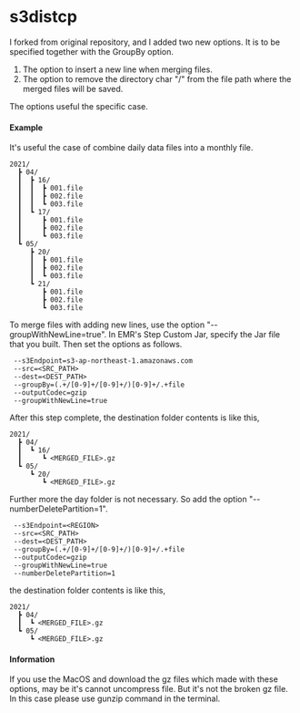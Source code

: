 s3distcp
========



I forked from original repository, and I added two new options. It is to be specified together with the GroupBy option.

1. The option to insert a new line when merging files.  
2. The option to remove the directory char "/" from the file path where the merged files will be saved.

The options useful the specific case.

#### Example 
It's useful the case of combine daily data files into a monthly file. 

```
2021/
  ┣ 04/
  ┃  ┣ 16/
  ┃  ┃  ┣ 001.file
  ┃  ┃  ┣ 002.file
  ┃  ┃  ┗ 003.file
  ┃  ┗ 17/
  ┃     ┣ 001.file
  ┃     ┣ 002.file
  ┃     ┗ 003.file
  ┗ 05/
     ┣ 20/
     ┃  ┣ 001.file
     ┃  ┣ 002.file
     ┃  ┗ 003.file
     ┗ 21/
        ┣ 001.file
        ┣ 002.file
        ┗ 003.file
```
To merge files with adding new lines, use the option "--groupWithNewLine=true".
In EMR's Step Custom Jar, specify the Jar file that you built.
Then set the options as follows.

```
 --s3Endpoint=s3-ap-northeast-1.amazonaws.com 
 --src=<SRC_PATH>
 --dest=<DEST_PATH>
 --groupBy=(.+/[0-9]+/[0-9]+/)[0-9]+/.+file
 --outputCodec=gzip
 --groupWithNewLine=true
```

After this step complete, the destination folder contents is like this,

```
2021/
  ┣ 04/
  ┃  ┗ 16/
  ┃     ┗ <MERGED_FILE>.gz
  ┗ 05/
     ┗ 20/
        ┗ <MERGED_FILE>.gz
```

Further more the day folder is not necessary. So add the option "--numberDeletePartition=1".

```
 --s3Endpoint=<REGION> 
 --src=<SRC_PATH>
 --dest=<DEST_PATH>
 --groupBy=(.+/[0-9]+/[0-9]+/)[0-9]+/.+file
 --outputCodec=gzip
 --groupWithNewLine=true
 --numberDeletePartition=1
```

the destination folder contents is like this,

```
2021/
  ┣ 04/
  ┃  ┗ <MERGED_FILE>.gz
  ┗ 05/
     ┗ <MERGED_FILE>.gz
```

#### Information

If you use the MacOS and download the gz files which made with these options, may be it's cannot uncompress file. But it's not the broken gz file. In this case please use gunzip command in the terminal.


